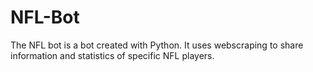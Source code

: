 # NFL-Bot
The NFL bot is a bot created with Python. It uses webscraping to share information and statistics of specific NFL players.
